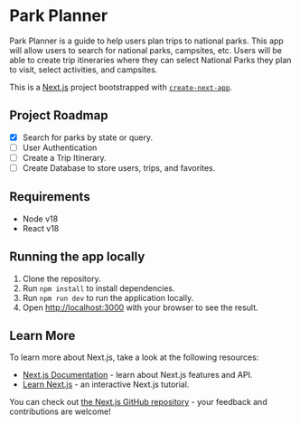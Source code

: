 # Park Planner
Park Planner is a guide to help users plan trips to national parks. This app will allow users to search for national parks, campsites, etc. Users will be able to create trip itineraries where they can select National Parks they plan to visit, select activities, and campsites.  

This is a [Next.js](https://nextjs.org/) project bootstrapped with [`create-next-app`](https://github.com/vercel/next.js/tree/canary/packages/create-next-app).  

## Project Roadmap
- [x] Search for parks by state or query.
- [ ] User Authentication
- [ ] Create a Trip Itinerary. 
- [ ] Create Database to store users, trips, and favorites. 

## Requirements
- Node v18
- React v18

## Running the app locally
1. Clone the repository.
2. Run `npm install` to install dependencies.
3. Run `npm run dev` to run the application locally.
4. Open [http://localhost:3000](http://localhost:3000) with your browser to see the result.

## Learn More
To learn more about Next.js, take a look at the following resources:

- [Next.js Documentation](https://nextjs.org/docs) - learn about Next.js features and API.
- [Learn Next.js](https://nextjs.org/learn) - an interactive Next.js tutorial.

You can check out [the Next.js GitHub repository](https://github.com/vercel/next.js/) - your feedback and contributions are welcome!